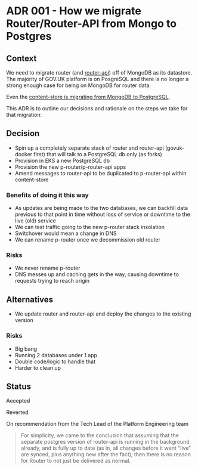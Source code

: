 # ADR 001 - How we migrate Router/Router-API from Mongo to Postgres

## Context

We need to migrate router (and [router-api](https://github.com/alphagov/router-api)) off of MongoDB as its datastore. The majority of GOV.UK platform is on PosgreSQL and there is no longer a strong enough case for being on MongoDB for router data.

Even the [content-store is migrating from MongoDB to PostgreSQL](https://github.com/alphagov/govuk-rfcs/pull/158).

This ADR is to outline our decisions and rationale on the steps we take for that migration:

## Decision
* Spin up a completely separate stack of router and router-api (govuk-docker first) that will talk to a PostgreSQL db only (as forks)
* Provision in EKS a new PostgreSQL db
* Provision the new p-router/p-router-api apps
* Amend messages to router-api to be duplicated to p-router-api within content-store

### Benefits of doing it this way
* As updates are being made to the two databases, we can backfill data previous to that point in time without loss of service or downtime to the live (old) service
* We can test traffic going to the new p-router stack insolation
* Switchover would mean a change in DNS
* We can rename p-router once we decommission old router

### Risks

* We never rename p-router
* DNS messes up and caching gets in the way, causing downtime to requests trying to reach origin

## Alternatives

* We update router and router-api and deploy the changes to the existing version

### Risks

* Big bang
* Running 2 databases under 1 app
* Double code/logic to handle that
* Harder to clean up

## Status

~~Accepted~~

Reverted

On recommendation from the Tech Lead of the Platform Engineering team

> For simplicity, we came to the conclusion that assuming that the separate postgres version of router-api is running in the background already, and is fully up to date (as in, all changes before it went "live" are synced, plus anything new after the fact), then there is no reason for Router to not just be delivered as normal.
